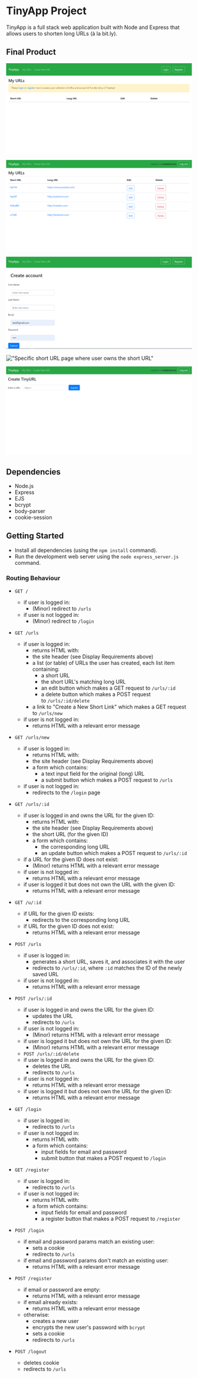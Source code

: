 # TinyApp Project

TinyApp is a full stack web application built with Node and Express that allows users to shorten long URLs (à la bit.ly).

## Final Product

!["Main page without an active user"](https://github.com/digivolv/tinyapp/blob/master/data/main-page-no-user.PNG?raw=true)

!["Main page with an active user, displaying created links"](https://github.com/digivolv/tinyapp/blob/master/data/main-page-active-user.PNG?raw=true)

!["Registration"](https://github.com/digivolv/tinyapp/blob/master/data/registration.PNG?raw=true)

!["Specific short URL page where user owns the short URL"](#)

!["Creating a TinyURL"](https://github.com/digivolv/tinyapp/blob/master/data/new-url.PNG?raw=true)

## Dependencies

- Node.js
- Express
- EJS
- bcrypt
- body-parser
- cookie-session

## Getting Started

- Install all dependencies (using the `npm install` command).
- Run the development web server using the `node express_server.js` command.

### Routing Behaviour

- `GET /`

  - if user is logged in:
    - (Minor) redirect to `/urls`
  - if user is not logged in:
    - (Minor) redirect to `/login`

- `GET /urls`

  - if user is logged in:
    - returns HTML with:
    - the site header (see Display Requirements above)
    - a list (or table) of URLs the user has created, each list item containing:
      - a short URL
      - the short URL's matching long URL
      - an edit button which makes a GET request to `/urls/:id`
      - a delete button which makes a POST request to `/urls/:id/delete`
    - a link to "Create a New Short Link" which makes a GET request to `/urls/new`
  - if user is not logged in:
    - returns HTML with a relevant error message

- `GET /urls/new`

  - if user is logged in:
    - returns HTML with:
    - the site header (see Display Requirements above)
    - a form which contains:
      - a text input field for the original (long) URL
      - a submit button which makes a POST request to `/urls`
  - if user is not logged in:
    - redirects to the `/login` page

- `GET /urls/:id`

  - if user is logged in and owns the URL for the given ID:
    - returns HTML with:
    - the site header (see Display Requirements above)
    - the short URL (for the given ID)
    - a form which contains:
      - the corresponding long URL
      - an update button which makes a POST request to `/urls/:id`
  - if a URL for the given ID does not exist:
    - (Minor) returns HTML with a relevant error message
  - if user is not logged in:
    - returns HTML with a relevant error message
  - if user is logged it but does not own the URL with the given ID:
    - returns HTML with a relevant error message

- `GET /u/:id`

  - if URL for the given ID exists:
    - redirects to the corresponding long URL
  - if URL for the given ID does not exist:
    - returns HTML with a relevant error message

- `POST /urls`

  - if user is logged in:
    - generates a short URL, saves it, and associates it with the user
    - redirects to `/urls/:id`, where `:id` matches the ID of the newly saved URL
  - if user is not logged in:
    - returns HTML with a relevant error message

- `POST /urls/:id`

  - if user is logged in and owns the URL for the given ID:
    - updates the URL
    - redirects to `/urls`
  - if user is not logged in:
    - (Minor) returns HTML with a relevant error message
  - if user is logged it but does not own the URL for the given ID:
    - (Minor) returns HTML with a relevant error message
  - `POST /urls/:id/delete`
  - if user is logged in and owns the URL for the given ID:
    - deletes the URL
    - redirects to `/urls`
  - if user is not logged in:
    - returns HTML with a relevant error message
  - if user is logged it but does not own the URL for the given ID:
    - returns HTML with a relevant error message

- `GET /login`

  - if user is logged in:
    - redirects to `/urls`
  - if user is not logged in:
    - returns HTML with:
    - a form which contains:
      - input fields for email and password
      - submit button that makes a POST request to `/login`

- `GET /register`

  - if user is logged in:
    - redirects to `/urls`
  - if user is not logged in:
    - returns HTML with:
    - a form which contains:
      - input fields for email and password
      - a register button that makes a POST request to `/register`

- `POST /login`

  - if email and password params match an existing user:
    - sets a cookie
    - redirects to `/urls`
  - if email and password params don't match an existing user:
    - returns HTML with a relevant error message

- `POST /register`

  - if email or password are empty:
    - returns HTML with a relevant error message
  - if email already exists:
    - returns HTML with a relevant error message
  - otherwise:
    - creates a new user
    - encrypts the new user's password with `bcrypt`
    - sets a cookie
    - redirects to `/urls`

- `POST /logout`

  - deletes cookie
  - redirects to `/urls`
